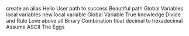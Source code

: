 create an alias
Hello User
path to success
Beautiful path
Global Variables
local variables
new local variable
Global Variable
True knowledge
Divide and Rule
Love above all
Binary
Combination
float
decimal to hexadecimal
Assume ASCII
The Eggs
